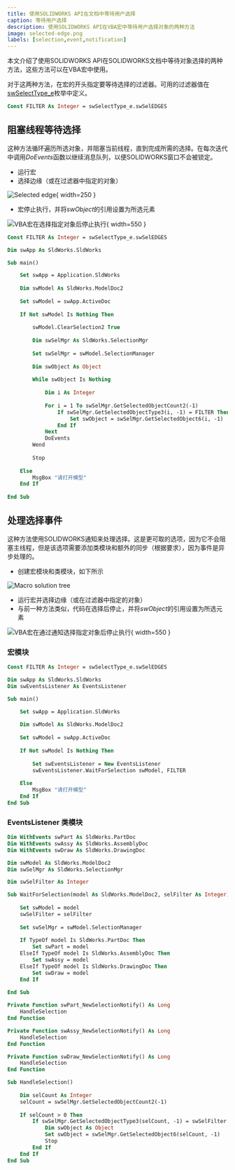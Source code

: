 ```yaml
---
title: 使用SOLIDWORKS API在文档中等待用户选择
caption: 等待用户选择
description: 使用SOLIDWORKS API在VBA宏中等待用户选择对象的两种方法
image: selected-edge.png
labels: [selection,event,notification]
---
```


本文介绍了使用SOLIDWORKS API在SOLIDWORKS文档中等待对象选择的两种方法，这些方法可以在VBA宏中使用。

对于这两种方法，在宏的开头指定要等待选择的过滤器。可用的过滤器值在[swSelectType_e](https://help.solidworks.com/2014/english/api/swconst/SolidWorks.Interop.swconst~SolidWorks.Interop.swconst.swSelectType_e.html)枚举中定义。

``` vb
Const FILTER As Integer = swSelectType_e.swSelEDGES
```

## 阻塞线程等待选择

这种方法循环遍历所选对象，并阻塞当前线程，直到完成所需的选择。在每次迭代中调用*DoEvents*函数以继续消息队列，以便SOLIDWORKS窗口不会被锁定。

- 运行宏
- 选择边缘（或在过滤器中指定的对象）

![Selected edge](selected-edge.png){ width=250 }

- 宏停止执行，并将*swObject*的引用设置为所选元素

![VBA宏在选择指定对象后停止执行](selection-stop-execution.png){ width=550 }

``` vb
Const FILTER As Integer = swSelectType_e.swSelEDGES

Dim swApp As SldWorks.SldWorks

Sub main()

    Set swApp = Application.SldWorks
    
    Dim swModel As SldWorks.ModelDoc2
    
    Set swModel = swApp.ActiveDoc
    
    If Not swModel Is Nothing Then
        
        swModel.ClearSelection2 True
        
        Dim swSelMgr As SldWorks.SelectionMgr
        
        Set swSelMgr = swModel.SelectionManager
        
        Dim swObject As Object
        
        While swObject Is Nothing
            
            Dim i As Integer
            
            For i = 1 To swSelMgr.GetSelectedObjectCount2(-1)
                If swSelMgr.GetSelectedObjectType3(i, -1) = FILTER Then
                    Set swObject = swSelMgr.GetSelectedObject6(i, -1)
                End If
            Next
            DoEvents
        Wend
        
        Stop
        
    Else
        MsgBox "请打开模型"
    End If
    
End Sub
```



## 处理选择事件

这种方法使用SOLIDWORKS通知来处理选择。这是更可取的选项，因为它不会阻塞主线程，但是该选项需要添加类模块和额外的同步（根据要求），因为事件是异步处理的。

- 创建宏模块和类模块，如下所示

![Macro solution tree](macro-solution-tree.png)

- 运行宏并选择边缘（或在过滤器中指定的对象）
- 与前一种方法类似，代码在选择后停止，并将*swObject*的引用设置为所选元素

![VBA宏在通过通知选择指定对象后停止执行](selection-event-stop-execution.png){ width=550 }

### 宏模块

``` vb
Const FILTER As Integer = swSelectType_e.swSelEDGES

Dim swApp As SldWorks.SldWorks
Dim swEventsListener As EventsListener

Sub main()

    Set swApp = Application.SldWorks
        
    Dim swModel As SldWorks.ModelDoc2
    
    Set swModel = swApp.ActiveDoc
    
    If Not swModel Is Nothing Then
        
        Set swEventsListener = New EventsListener
        swEventsListener.WaitForSelection swModel, FILTER
        
    Else
        MsgBox "请打开模型"
    End If
End Sub
```



### EventsListener 类模块

``` vb
Dim WithEvents swPart As SldWorks.PartDoc
Dim WithEvents swAssy As SldWorks.AssemblyDoc
Dim WithEvents swDraw As SldWorks.DrawingDoc

Dim swModel As SldWorks.ModelDoc2
Dim swSelMgr As SldWorks.SelectionMgr

Dim swSelFilter As Integer

Sub WaitForSelection(model As SldWorks.ModelDoc2, selFilter As Integer)
        
    Set swModel = model
    swSelFilter = selFilter
            
    Set swSelMgr = swModel.SelectionManager
            
    If TypeOf model Is SldWorks.PartDoc Then
        Set swPart = model
    ElseIf TypeOf model Is SldWorks.AssemblyDoc Then
        Set swAssy = model
    ElseIf TypeOf model Is SldWorks.DrawingDoc Then
        Set swDraw = model
    End If
    
End Sub

Private Function swPart_NewSelectionNotify() As Long
    HandleSelection
End Function

Private Function swAssy_NewSelectionNotify() As Long
    HandleSelection
End Function

Private Function swDraw_NewSelectionNotify() As Long
    HandleSelection
End Function

Sub HandleSelection()
    
    Dim selCount As Integer
    selCount = swSelMgr.GetSelectedObjectCount2(-1)
    
    If selCount > 0 Then
        If swSelMgr.GetSelectedObjectType3(selCount, -1) = swSelFilter Then
            Dim swObject As Object
            Set swObject = swSelMgr.GetSelectedObject6(selCount, -1)
            Stop
        End If
    End If
End Sub
```